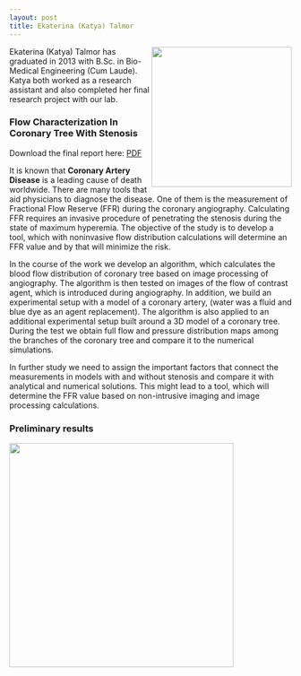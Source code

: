 ```yaml
---
layout: post
title: Ekaterina (Katya) Talmor
---
```



<img src = "{{ site.baseurl }}/images/katy_barishev.jpg" width = "250" align ="right">

Ekaterina (Katya) Talmor has graduated in 2013 with B.Sc. in Bio-Medical Engineering (Cum Laude). Katya both worked as a research assistant and also completed her final research project with our lab.



### Flow Characterization In Coronary Tree With Stenosis
Download the final report here: [PDF](https://www.box.com/s/j4i8rl3r63eo1lz41cvp)


It is known that **Coronary Artery Disease** is a leading cause of death worldwide. There are many tools that aid physicians to diagnose the disease. One of them is the measurement of Fractional Flow Reserve (FFR) during the coronary angiography.  Calculating FFR requires an invasive procedure of penetrating the stenosis during the state of maximum hyperemia. The objective of the study is to develop a tool, which with noninvasive flow distribution calculations will determine an FFR value and by that will minimize the risk.

In the course of the work we develop an algorithm, which calculates the blood flow distribution of coronary tree based on image processing of angiography. The algorithm is then tested on images of the flow of contrast agent, which is introduced during angiography. In addition, we build an experimental setup with a model of a coronary artery, (water was a fluid and blue dye as an agent replacement). The algorithm is also applied to an additional experimental setup built around a 3D model of a coronary tree. During the test we obtain full flow and pressure distribution maps among the branches of the coronary tree and compare it to the numerical simulations.

In further study we need to assign the important factors that connect the measurements in models with and without stenosis and compare it with analytical and numerical solutions. This might lead to a tool, which will determine the FFR value based on non-intrusive imaging and image processing calculations.



### Preliminary results
<img src="{{ site.baseurl }}/images/flow_map.png" width="400">
